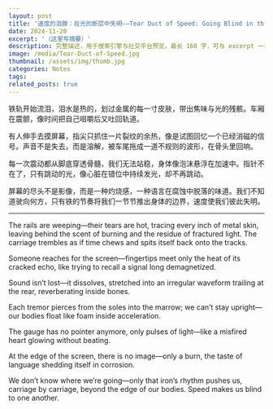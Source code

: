 ```yaml
---
layout: post
title: '速度的泪腺：在光的断层中失明——Tear Duct of Speed: Going Blind in the Faultline of Light'
date: 2024-11-20
excerpt: '（这里写摘要）'
description: 完整描述，用于搜索引擎与社交平台预览，最长 160 字，可与 excerpt 一致
image: /media/Tear-Duct-of-Speed.jpg
thumbnail: /assets/img/thumb.jpg
categories: Notes
tags: 
related_posts: true
---
```


铁轨开始流泪，泪水是热的，划过金属的每一寸皮肤，带出焦味与光的残骸。车厢在震颤，像时间把自己咀嚼后又吐回轨道。

有人伸手去摸屏幕，指尖只抓住一片裂纹的余热，像是试图回忆一个已经消磁的信号。声音不是失去，而是溶解，被车尾拖成一道不规则的波形，在骨头里回响。

每一次震动都从脚底穿透骨髓，我们无法站稳，身体像泡沫悬浮在加速中。指针不在了，只有跳动的光，像心脏在错位中持续发光，却不再跳动。

屏幕的尽头不是影像，而是一种灼烧感，一种语言在腐蚀中脱落的味道。我们不知道驶向何方，只有铁的节奏将我们一节节推出身体的边界，速度使我们彼此失明。

---

The rails are weeping—their tears are hot, tracing every inch of metal skin, leaving behind the scent of burning and the residue of fractured light. The carriage trembles as if time chews and spits itself back onto the tracks.

Someone reaches for the screen—fingertips meet only the heat of its cracked echo, like trying to recall a signal long demagnetized.

Sound isn’t lost—it dissolves, stretched into an irregular waveform trailing at the rear, reverberating inside bones.

Each tremor pierces from the soles into the marrow; we can’t stay upright—our bodies float like foam inside acceleration.

The gauge has no pointer anymore, only pulses of light—like a misfired heart glowing without beating.

At the edge of the screen, there is no image—only a burn, the taste of language shedding itself in corrosion.

We don’t know where we’re going—only that iron’s rhythm pushes us, carriage by carriage, beyond the edge of our bodies. Speed makes us blind to one another.